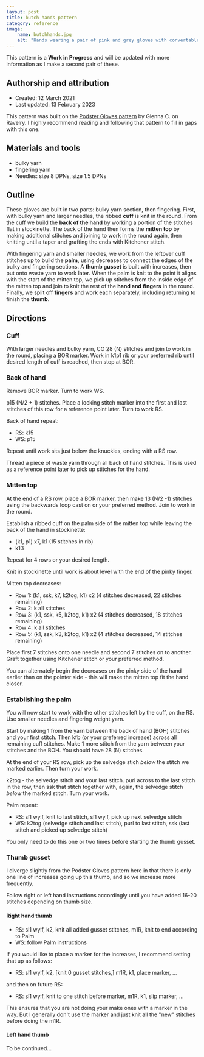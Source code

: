 ```yaml
---
layout: post
title: butch hands pattern
category: reference
image: 
    name: butchhands.jpg
    alt: "Hands wearing a pair of pink and grey gloves with convertable mitten tops."
---
```


This pattern is a **Work in Progress** and will be updated with more information as I make a second pair of these.

## Authorship and attribution

- Created: 12 March 2021
- Last updated: 13 February 2023

This pattern was built on the [Podster Gloves pattern](https://www.ravelry.com/patterns/library/podster-gloves) by Glenna C. on Ravelry. I highly recommend reading and following that pattern to fill in gaps with this one.

## Materials and tools

- bulky yarn
- fingering yarn
- Needles: size 8 DPNs, size 1.5 DPNs

## Outline

These gloves are built in two parts: bulky yarn section, then fingering. First, with bulky yarn and larger needles, the ribbed **cuff** is knit in the round. From the cuff we build the **back of the hand** by working a portion of the stitches flat in stockinette. The back of the hand then forms the **mitten top** by making additional stitches and joining to work in the round again, then knitting until a taper and grafting the ends with Kitchener stitch.

With fingering yarn and smaller needles, we work from the leftover cuff stitches up to build the **palm**, using decreases to connect the edges of the bulky and fingering sections. A **thumb gusset** is built with increases, then put onto waste yarn to work later. When the palm is knit to the point it aligns with the start of the mitten top, we pick up stitches from the inside edge of the mitten top and join to knit the rest of the **hand and fingers** in the round. Finally, we split off **fingers** and work each separately, including returning to finish the **thumb**.

## Directions

### Cuff

With larger needles and bulky yarn, CO 28 (N) stitches and join to work in the round, placing a BOR marker. Work in k1p1 rib or your preferred rib until desired length of cuff is reached, then stop at BOR.

### Back of hand

Remove BOR marker. Turn to work WS.

p15 (N/2 + 1) stitches. Place a locking stitch marker into the first and last stitches of this row for a reference point later. Turn to work RS.

Back of hand repeat:
- RS: k15
- WS: p15

Repeat until work sits just below the knuckles, ending with a RS row.

Thread a piece of waste yarn through all back of hand stitches. This is used as a reference point later to pick up stitches for the hand.

### Mitten top

At the end of a RS row, place a BOR marker, then make 13 (N/2 -1) stitches using the backwards loop cast on or your preferred method. Join to work in the round.

Establish a ribbed cuff on the palm side of the mitten top while leaving the back of the hand in stockinette:
- (k1, p1) x7, k1 (15 stitches in rib)
- k13

Repeat for 4 rows or your desired length.

Knit in stockinette until work is about level with the end of the pinky finger.

Mitten top decreases:
- Row 1:		(k1, ssk, k7, k2tog, k1) x2 (4 stitches decreased, 22 stitches remaining)
- Row 2:		k all stitches
- Row 3:		(k1, ssk, k5, k2tog, k1) x2 (4 stitches decreased, 18 stitches remaining)
- Row 4:		k all stitches
- Row 5:		(k1, ssk, k3, k2tog, k1) x2 (4 stitches decreased, 14 stitches remaining)

Place first 7 stitches onto one needle and second 7 stitches on to another. Graft together using Kitchener stitch or your preferred method.

You can alternately begin the decreases on the pinky side of the hand earlier than on the pointer side - this will make the mitten top fit the hand closer.

### Establishing the palm

You will now start to work with the other stitches left by the cuff, on the RS. Use smaller needles and fingering weight yarn.

Start by making 1 from the yarn between the back of hand (BOH) stitches and your first stitch. Then kfb (or your preferred increase) across all remaining cuff stitches. Make 1 more stitch from the yarn between your stitches and the BOH. You should have 28 (N) stitches.

At the end of your RS row, pick up the selvedge stich *below* the stitch we marked earlier. Then turn your work.

k2tog - the selvedge stitch and your last stitch. purl across to the last stitch in the row, then ssk that stitch together with, again, the selvedge stitch *below* the marked stitch. Turn your work.

Palm repeat:

- RS: sl1 wyif, knit to last stitch, sl1 wyif, pick up next selvedge stitch
- WS: k2tog (selvedge stitch and last stitch), purl to last stitch, ssk (last stitch and picked up selvedge stitch)

You only need to do this one or two times before starting the thumb gusset.

### Thumb gusset

I diverge slightly from the Podster Gloves pattern here in that there is only one line of increases going up this thumb, and so we increase more frequently.

Follow right or left hand instructions accordingly until you have added 16-20 stitches depending on thumb size.

#### Right hand thumb

- RS: sl1 wyif, k2, knit all added gusset stitches, m1R, knit to end according to Palm
- WS: follow Palm instructions

If you would like to place a marker for the increases, I recommend setting that up as follows:

- RS: sl1 wyif, k2, [knit 0 gusset stitches,] m1R, k1, place marker, ...

and then on future RS:

- RS: sl1 wyif, knit to one stitch before marker, m1R, k1, slip marker, ...

This ensures that you are not doing your make ones with a marker in the way. But I generally don't use the marker and just knit all the "new" stitches before doing the m1R.

#### Left hand thumb

To be continued...
